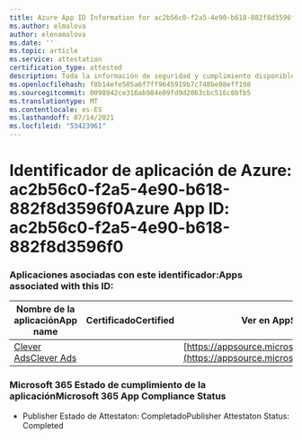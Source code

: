 ```yaml
---
title: Azure App ID Information for ac2b56c0-f2a5-4e90-b618-882f8d3596f0
ms.author: elmalova
author: elenamalova
ms.date: ''
ms.topic: article
ms.service: attestation
certification_type: attested
description: Toda la información de seguridad y cumplimiento disponible para ac2b56c0-f2a5-4e90-b618-882f8d3596f0.
ms.openlocfilehash: f8b14efe505a6f7ff9645919b7c748be08eff198
ms.sourcegitcommit: 0098942ce316ab984e09fd9d2063cbc516c8bfb5
ms.translationtype: MT
ms.contentlocale: es-ES
ms.lasthandoff: 07/14/2021
ms.locfileid: "53423961"
---
```

# <a name="azure-app-id-ac2b56c0-f2a5-4e90-b618-882f8d3596f0"></a><span data-ttu-id="be834-103">Identificador de aplicación de Azure: ac2b56c0-f2a5-4e90-b618-882f8d3596f0</span><span class="sxs-lookup"><span data-stu-id="be834-103">Azure App ID: ac2b56c0-f2a5-4e90-b618-882f8d3596f0</span></span>


### <a name="apps-associated-with-this-id"></a><span data-ttu-id="be834-104">Aplicaciones asociadas con este identificador:</span><span class="sxs-lookup"><span data-stu-id="be834-104">Apps associated with this ID:</span></span>
| <span data-ttu-id="be834-105">**Nombre de la aplicación**</span><span class="sxs-lookup"><span data-stu-id="be834-105">**App name**</span></span> | <span data-ttu-id="be834-106">**Certificado**</span><span class="sxs-lookup"><span data-stu-id="be834-106">**Certified**</span></span> | <span data-ttu-id="be834-107">**Ver en AppSource**</span><span class="sxs-lookup"><span data-stu-id="be834-107">**View in AppSource**</span></span> |
|-|-|-|
| [<span data-ttu-id="be834-108">Clever Ads</span><span class="sxs-lookup"><span data-stu-id="be834-108">Clever Ads</span></span>](https://docs.microsoft.com/en-us/microsoft-365-app-certification/forward/WA200001182) |  | [https://appsource.microsoft.com/product/office/WA200001182](https://appsource.microsoft.com/product/office/WA200001182) |

### <a name="microsoft-365-app-compliance-status"></a><span data-ttu-id="be834-109">Microsoft 365 Estado de cumplimiento de la aplicación</span><span class="sxs-lookup"><span data-stu-id="be834-109">Microsoft 365 App Compliance Status</span></span>
- <span data-ttu-id="be834-110">Publisher Estado de Attestaton: Completado</span><span class="sxs-lookup"><span data-stu-id="be834-110">Publisher Attestaton Status: Completed</span></span>
